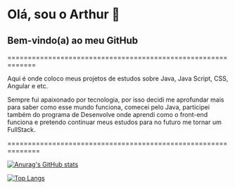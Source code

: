 # Olá, sou o Arthur :call_me_hand:

## Bem-vindo(a) ao meu GitHub 

=============================================================

Aqui é onde coloco meus projetos de estudos sobre Java, Java Script, CSS, Angular e etc.

Sempre fui apaixonado por tecnologia, por isso decidi me aprofundar mais para saber como esse mundo funciona, comecei pelo Java, participei também do programa de Desenvolve onde aprendi como o front-end funciona e pretendo continuar meus estudos para no futuro me tornar um FullStack.

==============================================================



[![Anurag's GitHub stats](https://github-readme-stats.vercel.app/api?username=arthurs159)](https://github.com/anuraghazra/github-readme-stats)



[![Top Langs](https://github-readme-stats.vercel.app/api/top-langs/?username=arthurs159&layout=compact)](https://github.com/anuraghazra/github-readme-stats)

